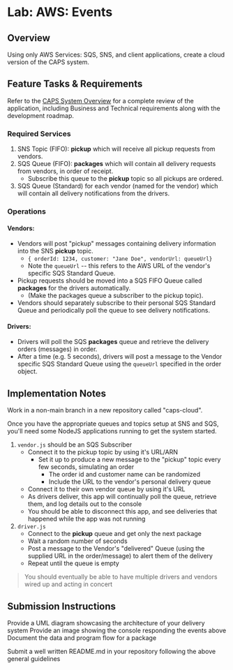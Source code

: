 # Lab: AWS: Events

## Overview

Using only AWS Services: SQS, SNS, and client applications, create a cloud version of the CAPS system.

## Feature Tasks & Requirements

Refer to the [CAPS System Overview](../../apps-and-libraries/caps/README.md) for a complete review of the application, including Business and Technical requirements along with the development roadmap.

### Required Services

1. SNS Topic (FIFO): **pickup** which will receive all pickup requests from vendors.
1. SQS Queue (FIFO): **packages** which will contain all delivery requests from vendors, in order of receipt.
   - Subscribe this queue to the **pickup** topic so all pickups are ordered.
1. SQS Queue (Standard) for each vendor (named for the vendor) which will contain all delivery notifications from the drivers.

### Operations

#### Vendors:

- Vendors will post "pickup" messages containing delivery information into the SNS **pickup** topic.
  - `{ orderId: 1234, customer: "Jane Doe", vendorUrl: queueUrl}`
  - Note the `queueUrl` -- this refers to the AWS URL of the vendor's specific SQS Standard Queue.
- Pickup requests should be moved into a SQS FIFO Queue called **packages** for the drivers automatically.
  - (Make the packages queue a subscriber to the pickup topic).
- Vendors should separately subscribe to their personal SQS Standard Queue and periodically poll the queue to see delivery notifications.

#### Drivers:

- Drivers will poll the SQS **packages** queue and retrieve the delivery orders (messages) in order.
- After a time (e.g. 5 seconds), drivers will post a message to the Vendor specific SQS Standard Queue using the `queueUrl` specified in the order object.

## Implementation Notes

Work in a non-main branch in a new repository called "caps-cloud".

Once you have the appropriate queues and topics setup at SNS and SQS, you'll need some NodeJS applications running to get the system started.

1. `vendor.js` should be an SQS Subscriber
   - Connect it to the pickup topic by using it's URL/ARN
     - Set it up to produce a new message to the "pickup" topic every few seconds, simulating an order
       - The order id and customer name can be randomized
       - Include the URL to the vendor's personal delivery queue
   - Connect it to their own vendor queue by using it's URL
   - As drivers deliver, this app will continually poll the queue, retrieve them, and log details out to the console
   - You should be able to disconnect this app, and see deliveries that happened while the app was not running
1. `driver.js`
   - Connect to the **pickup** queue and get only the next package
   - Wait a random number of seconds
   - Post a message to the Vendor's "delivered" Queue (using the supplied URL in the order/message) to alert them of the delivery
   - Repeat until the queue is empty

> You should eventually be able to have multiple drivers and vendors wired up and acting in concert

## Submission Instructions

Provide a UML diagram showcasing the architecture of your delivery system
Provide an image showing the console responding the events above
Document the data and program flow for a package

Submit a well written README.md in your repository following the above general guidelines

